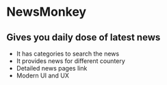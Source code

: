 # NewsMonkey 
## Gives you daily dose of latest news

- It has categories to search the news
- It provides news for different countery
- Detailed news pages link
- Modern UI and UX